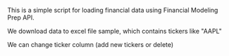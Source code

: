 This is a simple script for loading financial data using Financial Modeling Prep API.

We download data to excel file sample, which contains tickers like "AAPL"

We can change ticker column (add new tickers or delete)
